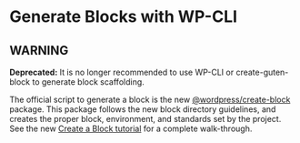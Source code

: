 # Generate Blocks with WP-CLI

## WARNING

**Deprecated:** It is no longer recommended to use WP-CLI or create-guten-block to generate block scaffolding.

The official script to generate a block is the new [@wordpress/create-block](/packages/create-block/README.md) package. This package follows the new block directory guidelines, and creates the proper block, environment, and standards set by the project. See the new [Create a Block tutorial](/docs/getting-started/tutorials/create-block/readme.md) for a complete walk-through.
